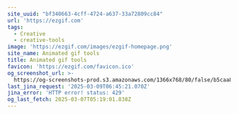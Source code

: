 ```yaml
---
site_uuid: "bf340663-4cff-4724-a637-33a72809cc84"
url: 'https://ezgif.com'
tags:
  - Creative
  - creative-tools
image: 'https://ezgif.com/images/ezgif-homepage.png'
site_name: Animated gif tools
title: Animated gif tools
favicon: 'https://ezgif.com/favicon.ico'
og_screenshot_url: >-
  https://og-screenshots-prod.s3.amazonaws.com/1366x768/80/false/b5caa85941f32e986e1af1b0f3f794a849a57836369a8dc10bc4d1cd02ef2535.jpeg
last_jina_request: '2025-03-09T06:45:21.070Z'
jina_error: 'HTTP error! status: 429'
og_last_fetch: 2025-03-07T05:19:01.838Z
---
```


